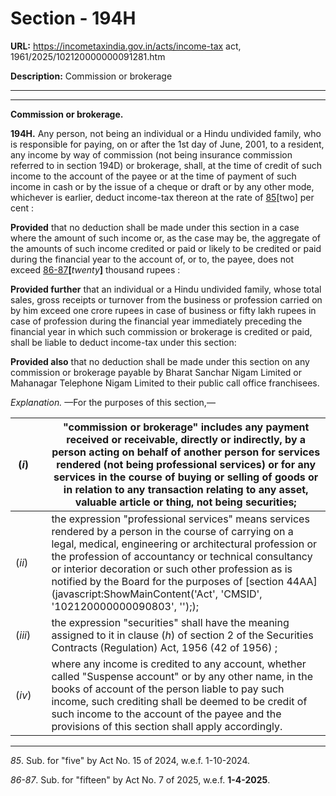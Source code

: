 # Section - 194H

**URL:** https://incometaxindia.gov.in/acts/income-tax act, 1961/2025/102120000000091281.htm

**Description:** Commission or brokerage

---

****

**Commission or brokerage.**

**194H.** Any person, not being an individual or a Hindu undivided family, who is responsible for paying, on or after the 1st day of June, 2001, to a resident, any income by way of commission (not being insurance commission referred to in section 194D) or brokerage, shall, at the time of credit of such income to the account of the payee or at the time of payment of such income in cash or by the issue of a cheque or draft or by any other mode, whichever is earlier, deduct income-tax thereon at the rate of [85](javascript:ShowFootnote\('fn85'\);)[two] per cent :

**Provided** that no deduction shall be made under this section in a case where the amount of such income or, as the case may be, the aggregate of the amounts of such income credited or paid or likely to be credited or paid during the financial year to the account of, or to, the payee, does not exceed [86-87](javascript:ShowFootnote\('fn86'\);)**[**_twenty_**]** thousand rupees :

**Provided further** that an individual or a Hindu undivided family, whose total sales, gross receipts or turnover from the business or profession carried on by him exceed one crore rupees in case of business or fifty lakh rupees in case of profession during the financial year immediately preceding the financial year in which such commission or brokerage is credited or paid, shall be liable to deduct income-tax under this section:

**Provided also** that no deduction shall be made under this section on any commission or brokerage payable by Bharat Sanchar Nigam Limited or Mahanagar Telephone Nigam Limited to their public call office franchisees.

_Explanation._ —For the purposes of this section,—

(_i_)|  |  "commission or brokerage" includes any payment received or receivable, directly or indirectly, by a person acting on behalf of another person for services rendered (not being professional services) or for any services in the course of buying or selling of goods or in relation to any transaction relating to any asset, valuable article or thing, not being securities;  
---|---|---  
(_ii_)|  |  the expression "professional services" means services rendered by a person in the course of carrying on a legal, medical, engineering or architectural profession or the profession of accountancy or technical consultancy or interior decoration or such other profession as is notified by the Board for the purposes of [section 44AA](javascript:ShowMainContent\('Act', 'CMSID', '102120000000090803', ''\););  
(_iii_)|  |  the expression "securities" shall have the meaning assigned to it in clause (_h_) of section 2 of the Securities Contracts (Regulation) Act, 1956 (42 of 1956) ;  
(_iv_)|  |  where any income is credited to any account, whether called "Suspense account" or by any other name, in the books of account of the person liable to pay such income, such crediting shall be deemed to be credit of such income to the account of the payee and the provisions of this section shall apply accordingly.  
  
* * *

_85_. Sub. for "five" by Act No. 15 of 2024, w.e.f. 1-10-2024.

_86-87_. Sub. for "fifteen" by Act No. 7 of 2025, w.e.f. **1-4-2025**.